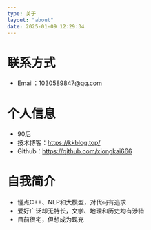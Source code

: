 ```yaml
---
type: 关于
layout: "about"
date: 2025-01-09 12:29:34
---
```

# 联系方式
- Email：1030589847@qq.com

# 个人信息
- 90后
- 技术博客：https://kkblog.top/
- Github：https://github.com/xiongkai666
# 自我简介
- 懂点C++、NLP和大模型，对代码有追求
- 爱好广泛却无特长，文学、地理和历史均有涉猎
- 目前很宅，但想成为现充
